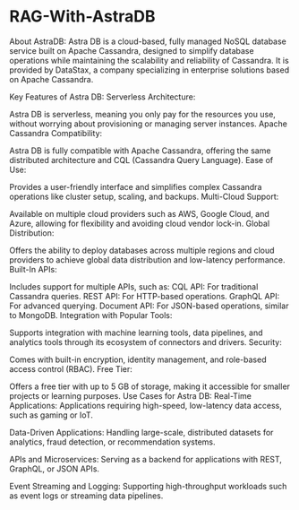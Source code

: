 # RAG-With-AstraDB

About AstraDB:
Astra DB is a cloud-based, fully managed NoSQL database service built on Apache Cassandra, designed to simplify database operations while maintaining the scalability and reliability of Cassandra. It is provided by DataStax, a company specializing in enterprise solutions based on Apache Cassandra.

Key Features of Astra DB:
Serverless Architecture:

Astra DB is serverless, meaning you only pay for the resources you use, without worrying about provisioning or managing server instances.
Apache Cassandra Compatibility:

Astra DB is fully compatible with Apache Cassandra, offering the same distributed architecture and CQL (Cassandra Query Language).
Ease of Use:

Provides a user-friendly interface and simplifies complex Cassandra operations like cluster setup, scaling, and backups.
Multi-Cloud Support:

Available on multiple cloud providers such as AWS, Google Cloud, and Azure, allowing for flexibility and avoiding cloud vendor lock-in.
Global Distribution:

Offers the ability to deploy databases across multiple regions and cloud providers to achieve global data distribution and low-latency performance.
Built-In APIs:

Includes support for multiple APIs, such as:
CQL API: For traditional Cassandra queries.
REST API: For HTTP-based operations.
GraphQL API: For advanced querying.
Document API: For JSON-based operations, similar to MongoDB.
Integration with Popular Tools:

Supports integration with machine learning tools, data pipelines, and analytics tools through its ecosystem of connectors and drivers.
Security:

Comes with built-in encryption, identity management, and role-based access control (RBAC).
Free Tier:

Offers a free tier with up to 5 GB of storage, making it accessible for smaller projects or learning purposes.
Use Cases for Astra DB:
Real-Time Applications: Applications requiring high-speed, low-latency data access, such as gaming or IoT.

Data-Driven Applications: Handling large-scale, distributed datasets for analytics, fraud detection, or recommendation systems.

APIs and Microservices: Serving as a backend for applications with REST, GraphQL, or JSON APIs.

Event Streaming and Logging: Supporting high-throughput workloads such as event logs or streaming data pipelines.
